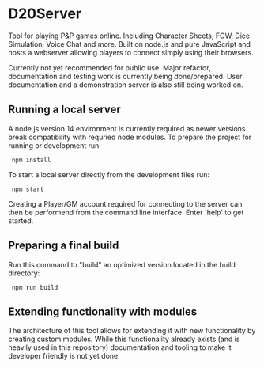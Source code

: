 # D20Server

Tool for playing P&P games online. Including Character Sheets, FOW, Dice Simulation, Voice Chat and more.
Built on node.js and pure JavaScript and hosts a webserver allowing players to connect simply using their browsers.

Currently not yet recommended for public use. Major refactor, documentation and testing work is currently being done/prepared. User documentation and a demonstration server is also still being worked on.

## Running a local server
A node.js version 14 environment is currently required as newer versions break compatibility with requried node modules.
To prepare the project for running or development run:

     npm install

To start a local server directly from the development files run:

     npm start

Creating a Player/GM account required for connecting to the server can then be performend from the command line interface. Enter 'help' to get started.

## Preparing a final build

Run this command to "build" an optimized version located in the build directory:

     npm run build


## Extending functionality with modules

The architecture of this tool allows for extending it with new functionality by creating custom modules.
While this functionality already exists (and is heavily used in this repository) documentation and tooling to make it developer friendly is not yet done.
